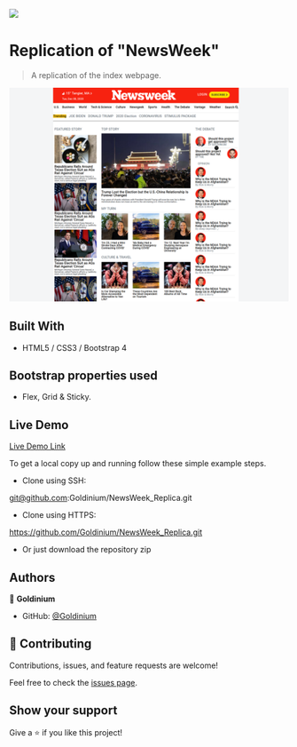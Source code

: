 ![](https://img.shields.io/badge/Microverse-blueviolet)

# Replication of "NewsWeek"

> A replication of the index webpage.

![screenshot](./images/screenshot3.png)

## Built With

- HTML5 / CSS3 / Bootstrap 4

## Bootstrap properties used

- Flex, Grid & Sticky.

## Live Demo

[Live Demo Link](https://goldinium.github.io/NewsWeek_Replica/)

To get a local copy up and running follow these simple example steps.

- Clone using SSH:

git@github.com:Goldinium/NewsWeek_Replica.git

- Clone using HTTPS:

https://github.com/Goldinium/NewsWeek_Replica.git

- Or just download the repository zip

## Authors

👤 **Goldinium**
- GitHub: [@Goldinium](https://github.com/Goldinium)

## 🤝 Contributing

Contributions, issues, and feature requests are welcome!

Feel free to check the [issues page](https://github.com/Goldinium/NewsWeek_Replica/issues).

## Show your support

Give a ⭐️ if you like this project!
